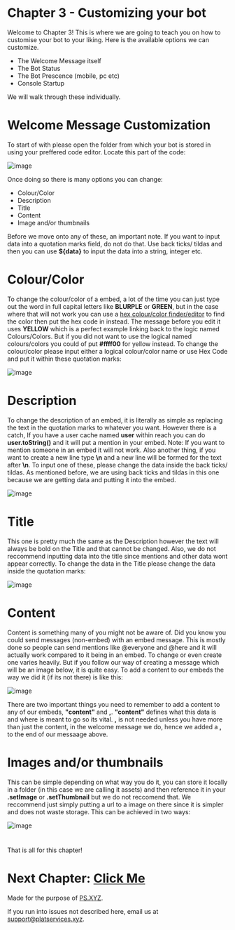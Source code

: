 # Chapter 3 - Customizing your bot

Welcome to Chapter 3! 
This is where we are going to teach you on how to customise your bot to your liking.
Here is the available options we can customize.

  - The Welcome Message itself
  - The Bot Status
  - The Bot Prescence (mobile, pc etc)
  - Console Startup

We will walk through these individually.

# Welcome Message Customization

To start of with please open the folder from which your bot is stored in using your preffered code editor.
Locate this part of the code:

![image](https://user-images.githubusercontent.com/79745507/148354799-87fbf19a-1335-4c99-9953-917b6e366536.png)

Once doing so there is many options you can change:

  - Colour/Color
  - Description
  - Title 
  - Content
  - Image and/or thumbnails

Before we move onto any of these, an important note.
If you want to input data into a quotation marks field, do not do that.
Use back ticks/ tildas and then you can use **${data}** to input the data into a string, integer etc.

# Colour/Color

To change the colour/color of a embed, a lot of the time you can just type out the word in full capital letters like **BLURPLE** or **GREEN**, but in the case where that will not work you can use a [hex colour/color finder/editor](https://www.color-hex.com) to find the color then put the hex code in instead.
The message before you edit it uses **YELLOW** which is a perfect example linking back to the logic named Colours/Colors. But if you did not want to use the logical named colours/colors you could of put **#ffff00** for yellow instead.
To change the colour/color please input either a logical colour/color name or use Hex Code and put it within these quotation marks:

![image](https://user-images.githubusercontent.com/79745507/148355392-1e6657ac-cb9e-4f47-b883-d4b28344ef14.png)

# Description

To change the description of an embed, it is literally as simple as replacing the text in the quotation marks to whatever you want. However there is a catch, If you have a user cache named **user** within reach you can do **user.toString()** and it will put a mention in your embed. Note: If you want to mention someone in an embed it will not work. Also another thing, if you want to create a new line type **\n** and a new line will be formed for the text after **\n**.
To input one of these, please change the data inside the back ticks/ tildas. As mentioned before, we are using back ticks and tildas in this one because we are getting data and putting it into the embed.

![image](https://user-images.githubusercontent.com/79745507/148355986-f55f515d-ed55-44d1-9beb-6e935451b952.png)

# Title

This one is pretty much the same as the Description however the text will always be bold on the Title and that cannot be changed. Also, we do not reccommend inputting data into the title since mentions and other data wont appear correctly.
To change the data in the Title please change the data inside the quotation marks:

![image](https://user-images.githubusercontent.com/79745507/148356148-ee1f771d-8164-4a94-984b-13e7884e6a22.png)

# Content

Content is something many of you might not be aware of. Did you know you could send messages (non-embed) with an embed message. This is mostly done so people can send mentions like @everyone and @here and it will actually work compared to it being in an embed.
To change or even create one varies heavily. But if you follow our way of creating a message which will be an image below, it is quite easy.
To add a content to our embeds the way we did it (if its not there) is like this:

![image](https://user-images.githubusercontent.com/79745507/148356502-9dcf5921-3655-4942-83dc-b54207787d77.png)

There are two important things you need to remember to add a content to any of our embeds, **"content"** and **,**.
**"content"** defines what this data is and where is meant to go so its vital.
**,** is not needed unless you have more than just the content, in the welcome message we do, hence we added a **,** to the end of our messaage above.

# Images and/or thumbnails

This can be simple depending on what way you do it, you can store it locally in a folder (in this case we are calling it assets) and then reference it in your **.setImage** or **.setThumbnail** but we do not reccomend that. We reccommend just simply putting a url to a image on there since it is simpler and does not waste storage.
This can be achieved in two ways:

![image](https://user-images.githubusercontent.com/79745507/148357045-f2949272-140b-44ce-b5f3-339e64eb9009.png)

#

That is all for this chapter!

# Next Chapter: [Click Me](https://github.com/PS-XYZ-Developement/Directory/blob/main/Stripped%20Down%20Bot%20Tutorials/Welcome%20Bot/Chapters/Chapter4.md)

Made for the purpose of [PS.XYZ](https://platservices.xyz).

If you run into issues not described here, email us at support@platservices.xyz.
